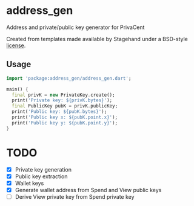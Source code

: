 # address_gen

Address and private/public key generator for PrivaCent

Created from templates made available by Stagehand under a BSD-style
[license](https://github.com/dart-lang/stagehand/blob/master/LICENSE).

## Usage

```dart
import 'package:address_gen/address_gen.dart';

main() {
  final privK = new PrivateKey.create();
  print('Private key: ${privK.bytes}');
  final PublicKey pubK = privK.publicKey;
  print('Public key: ${pubK.bytes}');
  print('Public key x: ${pubK.point.x}');
  print('Public key y: ${pubK.point.y}');
}
```

# TODO

+ [X] Private key generation
+ [X] Public key extraction
+ [X] Wallet keys
+ [X] Generate wallet address from Spend and View public keys
+ [ ] Derive View private key from Spend private key
